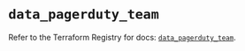 # `data_pagerduty_team`

Refer to the Terraform Registry for docs: [`data_pagerduty_team`](https://registry.terraform.io/providers/pagerduty/pagerduty/3.15.6/docs/data-sources/team).
